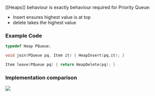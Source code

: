 [[Heaps]] behaviour is exactly behaviour required for Priority Queue:
- Insert ensures highest value is at top
- delete takes the highest value

### Example Code
```c
typedef Heap PQueue;

void join(PQueue pq, Item it) { HeapInsert(pq,it); }

Item leave(PQueue pq) { return HeapDelete(pq); }
```

### Implementation comparison 
![](https://lh4.googleusercontent.com/N8FnnYfPpRCmGNhxlAh17BKSPtgfklxbPTIXNxPI2z-ktsrx_FWG46QWeceBx_bPEyNLPar4DO4uYdTV27pVKXz9W31UoPO9n0zVAmaCQErHEm8xHb_iSqtxQ_P6WfLb1ToIS_UoTs_pSsEFMLePEaA)